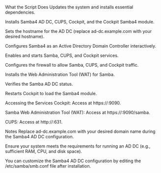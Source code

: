 What the Script Does
Updates the system and installs essential dependencies.

Installs Samba4 AD DC, CUPS, Cockpit, and the Cockpit Samba4 module.

Sets the hostname for the AD DC (replace ad-dc.example.com with your desired hostname).

Configures Samba4 as an Active Directory Domain Controller interactively.

Enables and starts Samba, CUPS, and Cockpit services.

Configures the firewall to allow Samba, CUPS, and Cockpit traffic.

Installs the Web Administration Tool (WAT) for Samba.

Verifies the Samba AD DC status.

Restarts Cockpit to load the Samba4 module.

Accessing the Services
Cockpit: Access at https://<your-server-ip>:9090.

Samba Web Administration Tool (WAT): Access at https://<your-server-ip>:9090/samba.

CUPS: Access at http://<your-server-ip>:631.

Notes
Replace ad-dc.example.com with your desired domain name during the Samba4 AD DC configuration.

Ensure your system meets the requirements for running an AD DC (e.g., sufficient RAM, CPU, and disk space).

You can customize the Samba4 AD DC configuration by editing the /etc/samba/smb.conf file after installation.
